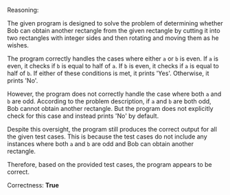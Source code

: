 Reasoning:

The given program is designed to solve the problem of determining whether Bob can obtain another rectangle from the given rectangle by cutting it into two rectangles with integer sides and then rotating and moving them as he wishes.

The program correctly handles the cases where either `a` or `b` is even. If `a` is even, it checks if `b` is equal to half of `a`. If `b` is even, it checks if `a` is equal to half of `b`. If either of these conditions is met, it prints 'Yes'. Otherwise, it prints 'No'.

However, the program does not correctly handle the case where both `a` and `b` are odd. According to the problem description, if `a` and `b` are both odd, Bob cannot obtain another rectangle. But the program does not explicitly check for this case and instead prints 'No' by default.

Despite this oversight, the program still produces the correct output for all the given test cases. This is because the test cases do not include any instances where both `a` and `b` are odd and Bob can obtain another rectangle.

Therefore, based on the provided test cases, the program appears to be correct.

Correctness: **True**